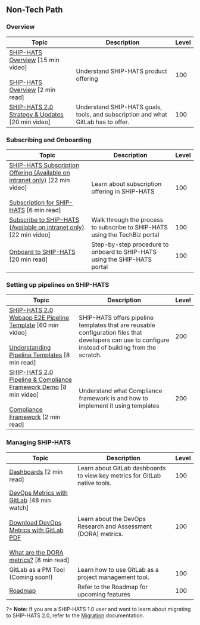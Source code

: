 ## Non-Tech Path

### Overview

|Topic|Description|Level|
|---|---|---|
[SHIP-HATS Overview](https://youtu.be/CeZs3nAK5gY) [15 min video] <br><br>[SHIP-HATS Overview](https://docs.developer.tech.gov.sg/docs/ship-hats-getting-started/ship-hats-overview) [2 min read]|Understand SHIP-HATS product offering|100
[SHIP-HATS 2.0 Strategy & Updates](https://youtu.be/dRfI_zXgiHs) [20 min video]|Understand SHIP-HATS goals, tools, and subscription and what GitLab has to offer.|100


### Subscribing and Onboarding
|Topic|Description|Level|
|---|---|---|
[SHIP-HATS Subscription Offering (Available on intranet only)](https://go.gov.sg/sh2indicative) [22 min video]<br><br>[Subscription for SHIP-HATS](https://docs.developer.tech.gov.sg/docs/ship-hats-getting-started/subscription) [6 min read]|Learn about subscription offering in SHIP-HATS|100
[Subscribe to SHIP-HATS (Available on intranet only)](https://sgdcs.sgnet.gov.sg/sites/IDA-GoSync/gdspdd-ai/ship/Shared%20Documents/Forms/AllItems.aspx?id=%2Fsites%2FIDA%2DGoSync%2Fgdspdd%2Dai%2Fship%2FShared%20Documents%2FSHIP%2DHATS%202%2E0%2FWave%201%20Onboarding%20Briefing%20%2809%20Jan%29) [22 min video]|Walk through the process to subscribe to SHIP-HATS using the TechBiz portal|100
[Onboard to SHIP-HATS](https://docs.developer.tech.gov.sg/docs/ship-hats-getting-started/onboard-to-ship-hats) [20 min read]|Step-by-step procedure to onboard to SHIP-HATS using the SHIP-HATS portal|100


### Setting up pipelines on SHIP-HATS

|Topic|Description|Level|
|---|---|---|
[SHIP-HATS 2.0 Webapp E2E Pipeline Template](https://youtu.be/An2U2_P5ILQ) [60 min video]<br><br>[Understanding Pipeline Templates](pipeline-templates)  [8 min read]|SHIP-HATS offers pipeline templates that are reusable configuration files that developers can use to configure instead of building from the scratch.|200
[SHIP-HATS 2.0 Pipeline & Compliance Framework Demo](https://youtu.be/HPrgV_zUdww) [8 min video]<br><br>[Compliance Framework](https://docs.developer.tech.gov.sg/docs/ship-hats-getting-started/compliance-framework) [2 min read]|Understand what Compliance framework is and how to implement it using templates|200


### Managing SHIP-HATS

|Topic|Description|Level|
|---|---|---|
[Dashboards](https://docs.developer.tech.gov.sg/docs/ship-hats-getting-started/dashboards) [2 min read]|Learn about GitLab dashboards to view key metrics for GitLab native tools.|100
[DevOps Metrics with GitLab](https://www.youtube.com/watch?v=Zh0uVUMyzLI)  [48 min watch]<br><br> [Download DevOps Metrics with GitLab PDF](https://docs.developer.tech.gov.sg/docs/ship-hats-getting-started/files/DevOps-Metrics-with-GitLab.pdf)<br><br>[What are the DORA metrics?](https://docs.developer.tech.gov.sg/docs/ship-hats-getting-started/dashboards) [8 min read]|Learn about the DevOps Research and Assessment (DORA) metrics.|100
GitLab as a PM Tool (Coming soon!)|Learn how to use GitLab as a project management tool.|100
[Roadmap](https://docs.developer.tech.gov.sg/docs/ship-hats-getting-started/roadmap)|Refer to the Roadmap for upcoming features|100 

?> **Note:** If you are a SHIP-HATS 1.0 user and want to learn about migrating to SHIP-HATS 2.0, refer to the [Migration](https://docs.developer.tech.gov.sg/docs/ship-hats-migration/) documentation.
